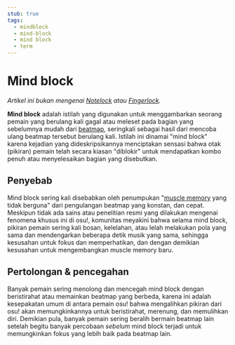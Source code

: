```yaml
---
stub: true
tags:
  - mindblock
  - mind-block
  - mind block
  - term
---
```


# Mind block

*Artikel ini bukan mengenai [Notelock](/Beatmapping/Overall_difficulty#notelock) atau [Fingerlock](/wiki/Gameplay/Fingerlock).*

**Mind block** adalah istilah yang digunakan untuk menggambarkan seorang pemain yang berulang kali gagal atau meleset pada bagian yang sebelumnya mudah dari [beatmap](/wiki/Beatmap), seringkali sebagai hasil dari mencoba ulang beatmap tersebut berulang kali. Istilah ini dinamai "mind block" karena kejadian yang dideskripsikannya menciptakan sensasi bahwa otak (pikiran) pemain telah secara kiasan "diblokir" untuk mendapatkan kombo penuh atau menyelesaikan bagian yang disebutkan.

## Penyebab

Mind block sering kali disebabkan oleh penumpukan "[muscle memory](https://en.wikipedia.org/wiki/Muscle_memory "Wikipedia") yang tidak berguna" dari pengulangan beatmap yang konstan, dan cepat. Meskipun tidak ada sains atau penelitian resmi yang dilakukan mengenai fenomena khusus ini di osu!, komunitas meyakini bahwa selama mind block, pikiran pemain sering kali bosan, kelelahan, atau lelah melakukan pola yang sama dan mendengarkan beberapa detik musik yang sama, sehingga kesusahan untuk fokus dan memperhatikan, dan dengan demikian kesusahan untuk mengembangkan muscle memory baru.

## Pertolongan & pencegahan

Banyak pemain sering menolong dan mencegah mind block dengan beristirahat atau memainkan beatmap yang berbeda, karena ini adalah kesepakatan umum di antara pemain osu! bahwa mengalihkan pikiran dari osu! akan memungkinkannya untuk beristirahat, merenung, dan memulihkan diri. Demikian pula, banyak pemain sering beralih bermain beatmap lain setelah begitu banyak percobaan *sebelum* mind block terjadi untuk memungkinkan fokus yang lebih baik pada beatmap lain.
